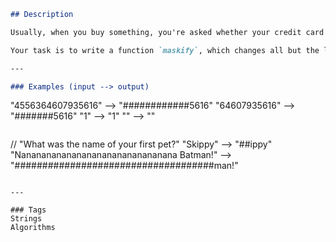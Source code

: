 ```markdown
## Description

Usually, when you buy something, you're asked whether your credit card number, phone number, or answer to your most secret question is still correct. However, since someone could look over your shoulder, you don't want that shown on your screen. Instead, we mask it.

Your task is to write a function `maskify`, which changes all but the last four characters into `#`.

---

### Examples (input --> output)

```

"4556364607935616" --> "############5616"
"64607935616"      --> "#######5616"
"1"                --> "1"
""                 --> ""

```
```

// "What was the name of your first pet?"
"Skippy" --> "##ippy"
"Nananananananananananananananana Batman!" --> "####################################man!"

```

---

### Tags
Strings  
Algorithms
```
